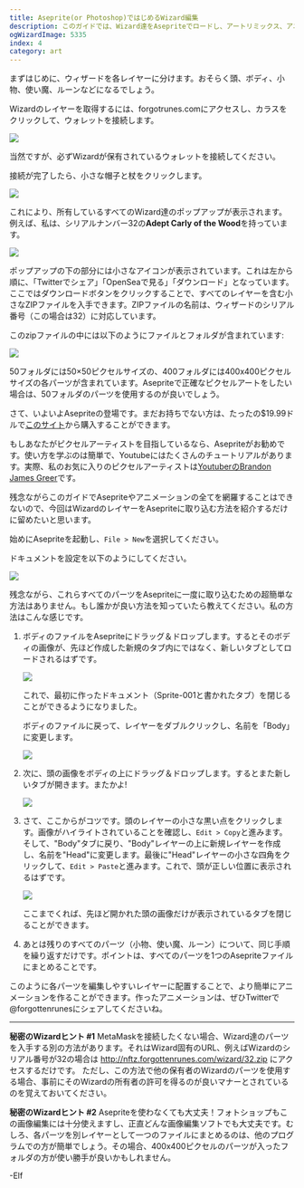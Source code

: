 ```yaml
---
title: Aseprite(or Photoshop)ではじめるWizard編集
description: このガイドでは、Wizard達をAsepriteでロードし、アートリミックス、アニメーション、その他Asepriteが可能にするあらゆることに使用する方法を紹介します。
ogWizardImage: 5335
index: 4
category: art
---
```


まずはじめに、ウィザードを各レイヤーに分けます。おそらく頭、ボディ、小物、使い魔、ルーンなどになるでしょう。

Wizardのレイヤーを取得するには、forgotrunes.comにアクセスし、カラスをクリックして、ウォレットを接続します。

![](https://i.imgur.com/Mm2nFNW.png)

当然ですが、必ずWizardが保有されているウォレットを接続してください。

接続が完了したら、小さな帽子と杖をクリックします。

![](https://i.imgur.com/6kUQgED.png)

これにより、所有しているすべてのWizard達のポップアップが表示されます。例えば、私は、シリアルナンバー32の**Adept Carly of the Wood**を持っています。

![](https://i.imgur.com/8dIDwkv.png)

ポップアップの下の部分には小さなアイコンが表示されています。これは左から順に、「Twitterでシェア」「OpenSeaで見る」「ダウンロード」となっています。
ここではダウンロードボタンをクリックすることで、すべてのレイヤーを含む小さなZIPファイルを入手できます。ZIPファイルの名前は、ウィザードのシリアル番号（この場合は32）に対応しています。

このzipファイルの中には以下のようにファイルとフォルダが含まれています:

![](https://i.imgur.com/wPjxtXu.png)

50フォルダには50×50ピクセルサイズの、400フォルダには400x400ピクセルサイズの各パーツが含まれています。Asepriteで正確なピクセルアートをしたい場合は、50フォルダのパーツを使用するのが良いでしょう。

さて、いよいよAsepriteの登場です。まだお持ちでない方は、たったの\$19.99ドルで[このサイト](https://www.aseprite.org)から購入することができます。

もしあなたがピクセルアーティストを目指しているなら、Asepriteがお勧めです。使い方を学ぶのは簡単で、Youtubeにはたくさんのチュートリアルがあります。実際、私のお気に入りのピクセルアーティストは[YoutuberのBrandon James Greer](https://www.youtube.com/c/BJGpixel/videos)です。

残念ながらこのガイドでAsepriteやアニメーションの全てを網羅することはできないので、今回はWizardのレイヤーをAsepriteに取り込む方法を紹介するだけに留めたいと思います。

始めにAsepriteを起動し、`File > New`を選択してください。

ドキュメントを設定を以下のようにしてください。

![](https://i.imgur.com/37Bi6pp.png)

残念ながら、これらすべてのパーツをAsepriteに一度に取り込むための超簡単な方法はありません。もし誰かが良い方法を知っていたら教えてください。私の方法はこんな感じです。

1. ボディのファイルをAsepriteにドラッグ＆ドロップします。するとそのボディの画像が、先ほど作成した新規のタブ内にではなく、新しいタブとしてロードされるはずです。

   ![](https://i.imgur.com/iBsrNm0.png)

   これで、最初に作ったドキュメント（Sprite-001と書かれたタブ）を閉じることができるようになりました。

   ボディのファイルに戻って、レイヤーをダブルクリックし、名前を「Body」に変更します。

   ![](https://i.imgur.com/YmwUlxA.png)

2. 次に、頭の画像をボディの上にドラッグ＆ドロップします。するとまた新しいタブが開きます。またかよ!

   ![](https://i.imgur.com/kxKZthO.png)

3. さて、ここからがコツです。頭のレイヤーの小さな黒い点をクリックします。画像がハイライトされていることを確認し、`Edit > Copy`と進みます。そして、"Body"タブに戻り、"Body"レイヤーの上に新規レイヤーを作成し、名前を"Head"に変更します。最後に"Head"レイヤーの小さな四角をクリックして、`Edit > Paste`と進みます。これで、頭が正しい位置に表示されるはずです。

   ![](https://i.imgur.com/ID8us8V.png)

   ここまでくれば、先ほど開かれた頭の画像だけが表示されているタブを閉じることができます。

4. あとは残りのすべてのパーツ（小物、使い魔、ルーン）について、同じ手順を繰り返すだけです。ポイントは、すべてのパーツを1つのAsepriteファイルにまとめることです。

このように各パーツを編集しやすいレイヤーに配置することで、より簡単にアニメーションを作ることができます。作ったアニメーションは、ぜひTwitterで@forgottenrunesにシェアしてくださいね。

---

**秘密のWizardヒント #1** 
MetaMaskを接続したくない場合、Wizard達のパーツを入手する別の方法があります。それはWizard固有のURL、例えばWizardのシリアル番号が32の場合は http://nftz.forgottenrunes.com/wizard/32.zip にアクセスするだけです。
ただし、この方法で他の保有者のWizardのパーツを使用する場合、事前にそのWizardの所有者の許可を得るのが良いマナーとされているのを覚えておいてください。

**秘密のWizardヒント #2** 
Asepriteを使わなくても大丈夫！フォトショップもこの画像編集には十分使えますし、正直どんな画像編集ソフトでも大丈夫です。むしろ、各パーツを別レイヤーとして一つのファイルにまとめるのは、他のプログラムでの方が簡単でしょう。その場合、400x400ピクセルのパーツが入ったフォルダの方が使い勝手が良いかもしれません。

-Elf

